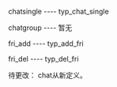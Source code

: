 
chatsingle
    ---- typ_chat_single



chatgroup
    ---- 暂无



fri_add
    ---- typ_add_fri


fri_del
    ---- typ_del_fri



待更改：
chat从新定义。

